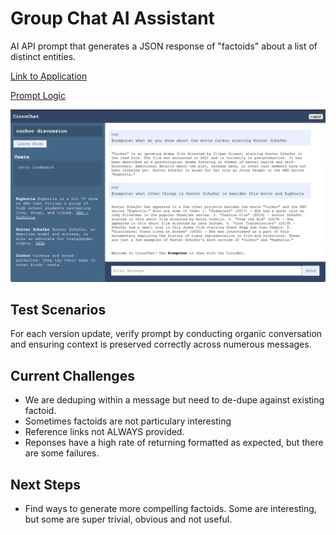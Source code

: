 # Group Chat AI Assistant

AI API prompt that generates a JSON response of "factoids" about a list of distinct entities.

[Link to Application](https://portfolio.codethings.net/proxy_loader?link=https://chat.codethings.net)

[Prompt Logic](https://github.com/kirinmurphy/node-sandbox/blob/master/app/chatbot/cincoBot/getMentionedEntityPrePrompt.js)

![Group Chat AI Assistant Example](./screenshots/example_1.png)

## Test Scenarios

For each version update, verify prompt by conducting organic conversation and ensuring context is preserved correctly across numerous messages.

## Current Challenges

- We are deduping within a message but need to de-dupe against existing factoid.
- Sometimes factoids are not particulary interesting
- Reference links not ALWAYS provided.
- Reponses have a high rate of returning formatted as expected, but there are some failures.

## Next Steps

- Find ways to generate more compelling factoids. Some are interesting, but some are super trivial, obvious and not useful.
